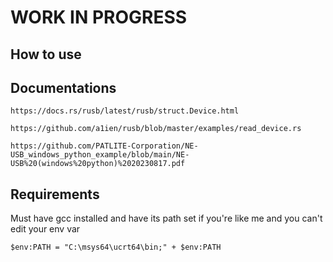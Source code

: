# WORK IN PROGRESS

## How to use

## Documentations

    https://docs.rs/rusb/latest/rusb/struct.Device.html

    https://github.com/a1ien/rusb/blob/master/examples/read_device.rs

    https://github.com/PATLITE-Corporation/NE-USB_windows_python_example/blob/main/NE-USB%20(windows%20python)%2020230817.pdf

## Requirements

  Must have gcc installed and have its path set
  if you're like me and you can't edit your env var

    $env:PATH = "C:\msys64\ucrt64\bin;" + $env:PATH

